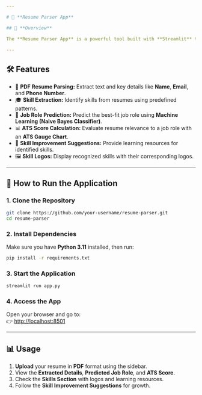 ```yaml
---

# 📄 **Resume Parser App**

## 🚀 **Overview**

The **Resume Parser App** is a powerful tool built with **Streamlit** that extracts critical information from resumes, predicts the most suitable job role, calculates an **ATS (Applicant Tracking System) score**, and offers personalized skill improvement suggestions.

---
```


## 🛠️ **Features**

- 📑 **PDF Resume Parsing:** Extract text and key details like **Name**, **Email**, and **Phone Number**.  
- 🎓 **Skill Extraction:** Identify skills from resumes using predefined patterns.  
- 💼 **Job Role Prediction:** Predict the best-fit job role using **Machine Learning (Naive Bayes Classifier)**.  
- 📊 **ATS Score Calculation:** Evaluate resume relevance to a job role with an **ATS Gauge Chart**.  
- 🧠 **Skill Improvement Suggestions:** Provide learning resources for identified skills.  
- 🖼️ **Skill Logos:** Display recognized skills with their corresponding logos.  

---

## 🚀 **How to Run the Application**

### **1. Clone the Repository**
```bash
git clone https://github.com/your-username/resume-parser.git
cd resume-parser
```

### **2. Install Dependencies**
Make sure you have **Python 3.11** installed, then run:
```bash
pip install -r requirements.txt
```

### **3. Start the Application**
```bash
streamlit run app.py
```

### **4. Access the App**
Open your browser and go to:  
👉 [http://localhost:8501](http://localhost:8501)

---


## 📊 **Usage**

1. **Upload** your resume in **PDF** format using the sidebar.  
2. View the **Extracted Details**, **Predicted Job Role**, and **ATS Score**.  
3. Check the **Skills Section** with logos and learning resources.  
4. Follow the **Skill Improvement Suggestions** for growth.  
